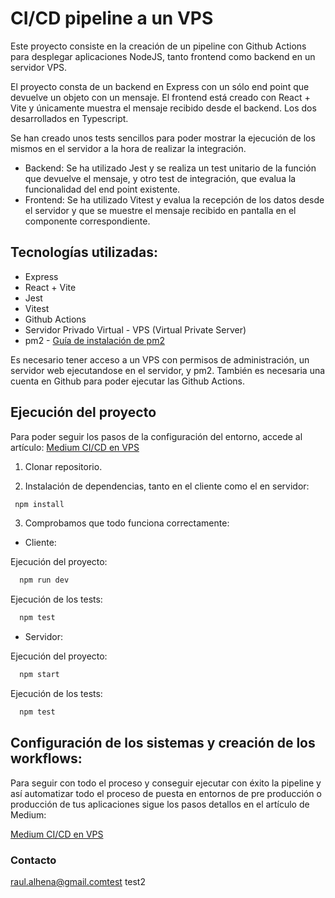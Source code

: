 # CI/CD pipeline a un VPS

Este proyecto consiste en la creación de un pipeline con Github Actions para desplegar aplicaciones NodeJS, tanto frontend como backend en un servidor VPS.

El proyecto consta de un backend en Express con un sólo end point que devuelve un objeto con un mensaje. El frontend está creado con React + Vite y únicamente muestra el mensaje recibido desde el backend. Los dos desarrollados en Typescript.

Se han creado unos tests sencillos para poder mostrar la ejecución de los mismos en el servidor a la hora de realizar la integración. 

- Backend: Se ha utilizado Jest y se realiza un test unitario de la función que devuelve el mensaje, y otro test de integración, que evalua la funcionalidad del end point existente.
- Frontend: Se ha utilizado Vitest y evalua la recepción de los datos desde el servidor y que se muestre el mensaje recibido en pantalla en el componente correspondiente.

## Tecnologías utilizadas:

- Express
- React + Vite
- Jest
- Vitest
- Github Actions
- Servidor Privado Virtual - VPS (Virtual Private Server)
- pm2 - [Guía de instalación de pm2](https://pm2.io/docs/runtime/guide/installation/)

Es necesario tener acceso a un VPS con permisos de administración, un servidor web ejecutandose en el servidor, y pm2. También es necesaria una cuenta en Github para poder ejecutar las Github Actions.

## Ejecución del proyecto

Para poder seguir los pasos de la configuración del entorno, accede al artículo: [Medium CI/CD en VPS](https://raul-alhena.medium.com/ci-cd-pipeline-github-actions-en-vps-5b81e63bfed1)

1. Clonar repositorio.

2. Instalación de dependencias, tanto en el cliente como el en servidor:

 ```bash
  npm install
```

3. Comprobamos que todo funciona correctamente:

- Cliente:

Ejecución del proyecto:

```bash
  npm run dev
```

Ejecución de los tests:

```bash
  npm test
````

- Servidor:

Ejecución del proyecto:

```bash
  npm start
```

Ejecución de los tests:

```bash
  npm test
```

## Configuración de los sistemas y creación de los workflows:

Para seguir con todo el proceso y conseguir ejecutar con éxito la pipeline y así automatizar todo el proceso de puesta en entornos de pre producción o producción de tus aplicaciones sigue los pasos detallos en el artículo de Medium:

[Medium CI/CD en VPS](https://raul-alhena.medium.com/ci-cd-pipeline-github-actions-en-vps-5b81e63bfed1)

### Contacto

raul.alhena@gmail.comtest
test2
